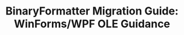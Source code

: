 ---
title: "BinaryFormatter Migration Guide: WinForms/WPF OLE Guidance"
description: "This guide covers the affects the deprecation and removal of BinaryFormatter from .NET has on WinForms and recommends migration steps."
ms.date: 7/31/2024
no-loc: [BinaryFormatter, WinForms, WPF]
helpviewer_keywords:
  - "BinaryFormatter"
  - "WinForms"
  - "WPF"
  - "Clipboard"
  - "Dragdrop"
  - "OLE"
---